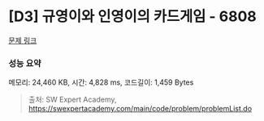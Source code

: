 # [D3] 규영이와 인영이의 카드게임 - 6808 

[문제 링크](https://swexpertacademy.com/main/code/problem/problemDetail.do?contestProbId=AWgv9va6HnkDFAW0) 

### 성능 요약

메모리: 24,460 KB, 시간: 4,828 ms, 코드길이: 1,459 Bytes



> 출처: SW Expert Academy, https://swexpertacademy.com/main/code/problem/problemList.do